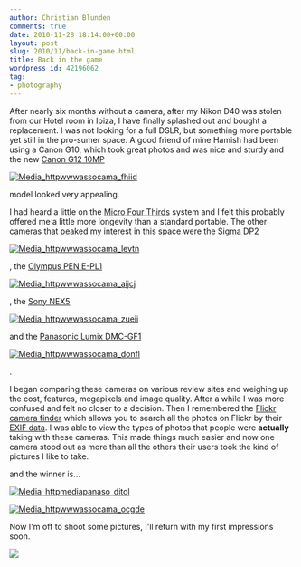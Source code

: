 ```yaml
---
author: Christian Blunden
comments: true
date: 2010-11-28 18:14:00+00:00
layout: post
slug: 2010/11/back-in-game.html
title: Back in the game
wordpress_id: 42196062
tag:
- photography
---
```


After nearly six months without a camera, after my Nikon D40 was stolen from our Hotel room in Ibiza, I have finally splashed out and bought a replacement.  I was not looking for a full DSLR, but something more portable yet still in the pro-sumer space.  A good friend of mine Hamish had been using a Canon G10, which took great photos and was nice and sturdy and the new [Canon G12 10MP](http://www.amazon.com/Canon-G12-Digital-Stabilized-Vari-Angle/dp/B0041RSPRS?ie=UTF8&tag=builditherigh-21&link_code=btl&camp=213689&creative=392969)

[![Media_httpwwwassocama_fhiid](http://getfile3.posterous.com/getfile/files.posterous.com/christianralph/GIhbItqAcEHfHFgiatGJakdoFJJFAxibFAFyroCadgsnvnzriIlzzwhqfgEj/media_httpwwwassocama_fHiId.jpg)](http://getfile3.posterous.com/getfile/files.posterous.com/christianralph/GIhbItqAcEHfHFgiatGJakdoFJJFAxibFAFyroCadgsnvnzriIlzzwhqfgEj/media_httpwwwassocama_fHiId.jpg)

model looked very appealing.

I had heard a little on the [Micro Four Thirds](http://en.wikipedia.org/wiki/Micro_Four_Thirds_system) system and I felt this probably offered me a little more longevity than a standard portable.  The other cameras that peaked my interest in this space were the [Sigma DP2](http://www.amazon.com/Sigma-DP2-FOVEON-Sensor-Digital/dp/B001W3429E?ie=UTF8&tag=builditherigh-21&link_code=btl&camp=213689&creative=392969)

[![Media_httpwwwassocama_levtn](http://getfile0.posterous.com/getfile/files.posterous.com/christianralph/iosFzeGcfsnHpfxFbCcwaxxpcJttBJodzdqAwpsmBzmJpEHDAHfrahfqpAzu/media_httpwwwassocama_lEvtn.jpg)](http://getfile0.posterous.com/getfile/files.posterous.com/christianralph/iosFzeGcfsnHpfxFbCcwaxxpcJttBJodzdqAwpsmBzmJpEHDAHfrahfqpAzu/media_httpwwwassocama_lEvtn.jpg)

, the [Olympus PEN E-PL1](http://www.amazon.com/Olympus-E-PL1-Interchangeable-Digital-Black/dp/B0035LBRJO?ie=UTF8&tag=builditherigh-21&link_code=btl&camp=213689&creative=392969)

[![Media_httpwwwassocama_aijcj](http://getfile4.posterous.com/getfile/files.posterous.com/christianralph/pwAjiHAAyuGzdlyIDJopJEicjsCkEIudmDrjFiumxBrxbBjvHfFbwxpnxkvI/media_httpwwwassocama_AIjCJ.jpg)](http://getfile4.posterous.com/getfile/files.posterous.com/christianralph/pwAjiHAAyuGzdlyIDJopJEicjsCkEIudmDrjFiumxBrxbBjvHfFbwxpnxkvI/media_httpwwwassocama_AIjCJ.jpg)

, the [Sony NEX5](http://www.amazon.com/Sony-NEX5K-Digital-Camera-Interchangeable/dp/B003MPWBB6?ie=UTF8&tag=builditherigh-21&link_code=btl&camp=213689&creative=392969)

[![Media_httpwwwassocama_zueii](http://getfile8.posterous.com/getfile/files.posterous.com/christianralph/ioHhlujxJCkfJkHqarskCcchyBfrgnfdAGCFgrcDtmhhfEIuBzGvAjdcFFiw/media_httpwwwassocama_zuEII.jpg)](http://getfile8.posterous.com/getfile/files.posterous.com/christianralph/ioHhlujxJCkfJkHqarskCcchyBfrgnfdAGCFgrcDtmhhfEIuBzGvAjdcFFiw/media_httpwwwassocama_zuEII.jpg)

and the [Panasonic Lumix DMC-GF1](http://www.amazon.com/Panasonic-DMC-GF1-Four-Thirds-Interchangeable-Aspherical/dp/B002MUAEX4?ie=UTF8&tag=builditherigh-21&link_code=btl&camp=213689&creative=392969)

[![Media_httpwwwassocama_donfl](http://getfile1.posterous.com/getfile/files.posterous.com/christianralph/lEEksoDkmEkhEDspDnErcCpIdJmdJxeaopnwtrpnHfEJIgrxJEsxJwkHfkyf/media_httpwwwassocama_DonFl.jpg)](http://getfile1.posterous.com/getfile/files.posterous.com/christianralph/lEEksoDkmEkhEDspDnErcCpIdJmdJxeaopnwtrpnHfEJIgrxJEsxJwkHfkyf/media_httpwwwassocama_DonFl.jpg)

.

I began comparing these cameras on various review sites and weighing up the cost, features, megapixels and image quality.  After a while I was more confused and felt no closer to a decision.  Then I remembered the [Flickr camera finder](http://www.flickr.com/cameras/) which allows you to search all the photos on Flickr by their [EXIF data](http://en.wikipedia.org/wiki/Exchangeable_image_file_format).  I was able to view the types of photos that people were **actually** taking with these cameras.  This made things much easier and now one camera stood out as more than all the others their users took the kind of pictures I like to take.

and the winner is...  


[![Media_httpmediapanaso_ditol](http://getfile7.posterous.com/getfile/files.posterous.com/christianralph/oFhmpglhsDlhvAooGxjdFycDeIusJGygtlmJekhrseyhhfnhDpGdkpzAfeGg/media_httpmediapanaso_Ditol.jpg)](http://getfile7.posterous.com/getfile/files.posterous.com/christianralph/oFhmpglhsDlhvAooGxjdFycDeIusJGygtlmJekhrseyhhfnhDpGdkpzAfeGg/media_httpmediapanaso_Ditol.jpg)

[![Media_httpwwwassocama_ocgde](http://getfile8.posterous.com/getfile/files.posterous.com/christianralph/FiajxhkGbAtJtdFnhtCaeDyuojzvaIEHkcDxktgcIvtdlisbFIqbjmwvxdDq/media_httpwwwassocama_ocgDE.jpg)](http://getfile8.posterous.com/getfile/files.posterous.com/christianralph/FiajxhkGbAtJtdFnhtCaeDyuojzvaIEHkcDxktgcIvtdlisbFIqbjmwvxdDq/media_httpwwwassocama_ocgDE.jpg)

Now I'm off to shoot some pictures, I'll return with my first impressions soon.

![](https://blogger.googleusercontent.com/tracker/6708525362457359858-1922220906263444116?l=christianralph.blogspot.com)
